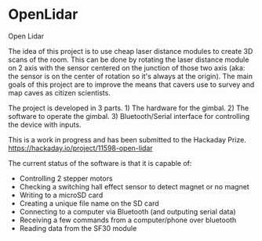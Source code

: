 # OpenLidar
Open Lidar

The idea of this project is to use cheap laser distance modules to create 3D scans of the room. This can be done by rotating the laser distance module on 2 axis with the sensor centered on the junction of those two axis (aka: the sensor is on the center of rotation so it's always at the origin). The main goals of this project are to improve the means that cavers use to survey and map caves as citizen scientists. 

The project is developed in 3 parts. 1) The hardware for the gimbal. 2) The software to operate the gimbal. 3) Bluetooth/Serial interface for controlling the device with inputs. 

This is a work in progress and has been submitted to the Hackaday Prize. https://hackaday.io/project/11598-open-lidar

The current status of the software is that it is capable of:
- Controlling 2 stepper motors
- Checking a switching hall effect sensor to detect magnet or no magnet
- Writing to a microSD card
- Creating a unique file name on the SD card
- Connecting to a computer via Bluetooth (and outputing serial data)
- Receiving a few commands from a computer/phone over bluetooth
- Reading data from the SF30 module

